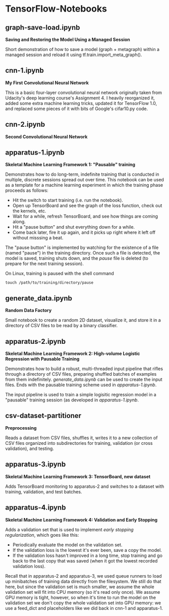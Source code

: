 # TensorFlow-Notebooks

## graph-save-load.ipynb
**Saving and Restoring the Model Using a Managed Session**

Short demonstration of how to save a model (graph + metagraph) within a managed session and reload it using tf.train.import\_meta\_graph().

## cnn-1.ipynb
**My First Convolutional Neural Network**

This is a basic four-layer convolutional neural network originally taken from Udacity's deep learning course's Assignment 4. I heavily reorganized it, added some extra machine learning tricks, updated it for TensorFlow 1.0, and replaced some pieces of it with bits of Google's cifar10.py code.

## cnn-2.ipynb
**Second Convolutional Neural Network**

## apparatus-1.ipynb
**Skeletal Machine Learning Framework 1: "Pausable" training**

Demonstrates how to do long-term, indefinite training that is conducted in multiple, discrete sessions spread out over time.  This notebook can be used as a template for a machine learning experiment in which the training phase proceeds as follows:
- Hit the switch to start training (i.e. run the notebook).
- Open up TensorBoard and see the graph of the loss function, check out the kernels, etc.
- Wait for a while, refresh TensorBoard, and see how things are coming along.
- Hit a "pause button" and shut everything down for a while.
- Come back later, fire it up again, and it picks up right where it left off without misssing a beat.

The "pause button" is implemented by watching for the existence of a file (named "pause") in the training directory. Once such a file is detected, the model is saved, training shuts down, and the *pause* file is deleted (to prepare for the next training session).  

On Linux, training is paused with the shell command
```
touch /path/to/training/directory/pause
```

## generate\_data.ipynb
**Random Data Factory**

Small notebook to create a random 2D dataset, visualize it, and store it in a directory of CSV files to be read by a binary classifier.

## apparatus-2.ipynb
**Skeletal Machine Learning Framework 2: High-volume Logistic Regression with Pausable Training**

Demonstrates how to build a robust, multi-threaded input pipeline that rifles through a directory of CSV files, preparing shuffled batches of examples from them indefinitely.  *generate\_data.ipynb* can be used to create the input files.  Ends with the pausable training scheme used in *apparatus-1.ipynb*.

The input pipeline is used to train a simple logisitic regression model in a "pausable" training session (as developed in *apparatus-1.ipynb*.


## csv-dataset-partitioner
**Preprocessing**

Reads a dataset from CSV files, shuffles it, writes it to a new collection of CSV files organized into subdirectories for training, validation (or cross validation), and testing.

## apparatus-3.ipynb
**Skeletal Machine Learning Framework 3: TensorBoard, new dataset**

Adds TensorBoard monitoring to apparatus-2 and switches to a dataset with training, validation, and test batches.

## apparatus-4.ipynb
**Skeletal Machine Learning Framework 4: Validation and Early Stopping**

Adds a validation set that is used to implement *early stopping regularization*, which goes like this:
- Periodically evaluate the model on the validation set.
- If the validation loss is the lowest it's ever been, save a copy the model.
- If the validation loss hasn't improved in a long time, stop training and go back to the last copy that was saved (when it got the lowest recorded validation loss).

Recall that in apparatus-2 and apparatus-3, we used queue runners to load up minibatches of training data directly from the filesystem.  We still do that here, but since the validation set is much smaller, we assume the whole validation set will fit into CPU memory (so it's read only once).  We assume GPU memory is tight, however, so when it's time to run the model on the validation set we don't copy the whole validation set into GPU memory: we use a feed\_dict and placeholders like we did back in cnn-1 and apparatus-1.  

